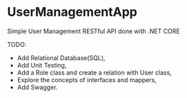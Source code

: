 # UserManagementApp
Simple User Management RESTful API done with .NET CORE

TODO:
* Add Relational Database(SQL),
* Add Unit Testing,
* Add a Role class and create a relation with User class,
* Explore the concepts of interfaces and mappers,
* Add Swagger.

